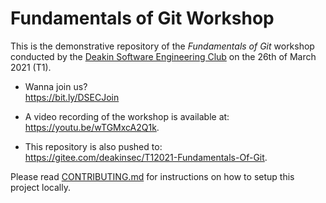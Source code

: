 # Fundamentals of Git Workshop

This is the demonstrative repository of the _Fundamentals of Git_ workshop conducted by the [Deakin Software
Engineering Club](https://github.com/DeakinSEC) on the 26th of March 2021 (T1).

- Wanna join us?<br>
  https://bit.ly/DSECJoin

- A video recording of the workshop is available at:<br>
  https://youtu.be/wTGMxcA2Q1k.

- This repository is also pushed to:<br>
  https://gitee.com/deakinsec/T12021-Fundamentals-Of-Git.

Please read [CONTRIBUTING.md](./CONTRIBUTING.md) for instructions on how to setup this project locally.
